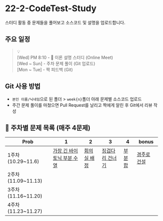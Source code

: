 # 22-2-CodeTest-Study
스터디 활동 중 문제들을 풀어보고 소스코드 및 설명을 업로드합니다.

## 주요 일정
> 💡 <br>
> [Wed] PM 8:10 - 👥 이론 설명 스터디 (Online Meet)<br>
> [Wed ~ Sun] - 주차 문제 풀이 (Git 업로드)<br>
> [Mon ~ Tue] - 짝 피드백 (Git)<br>

## Git 사용 방법
- `본인 이름/닉네임`으로 된 폴더 > `week{n}`폴더 아래 문제별 소스코드 업로드
- 주간 문제 풀이를 마쳤으면 Pull Request를 날리고 짝에게 알린 후 Git에서 리뷰 작성


## 📅 주차별 문제 목록 (매주 4문제)
| Prob | 1 | 2 | 3 | 4 | bonus |
| --- | --- | --- | --- | --- | --- | 
| 1주차 (10.29~11.6) | [가장 긴 바이토닉 부분 수열](https://www.acmicpc.net/problem/11054) | [회의실 배정](https://www.acmicpc.net/problem/1931) | [징검다리 건너기](https://school.programmers.co.kr/learn/courses/30/lessons/64062) | [부분합](https://www.acmicpc.net/problem/1806) | [경주로 건설](https://school.programmers.co.kr/learn/courses/30/lessons/67259) |
| 2주차 (11.09~11.13) |  |  |  |  |  |
| 3주차 (11.16~11.20) |  |  |  |  |  |
| 4주차 (11.23~11.27) |  |  |  |  |  |
